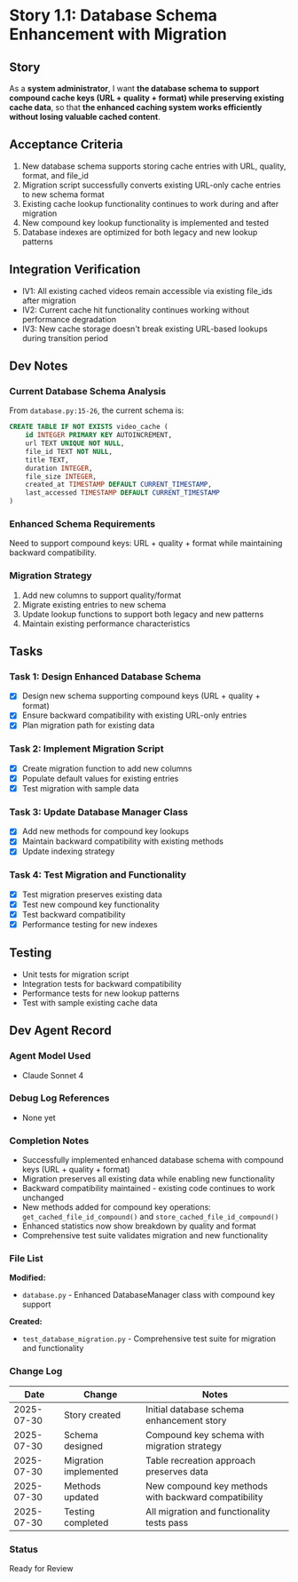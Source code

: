 # Story 1.1: Database Schema Enhancement with Migration

## Story
As a **system administrator**,
I want **the database schema to support compound cache keys (URL + quality + format) while preserving existing cache data**,
so that **the enhanced caching system works efficiently without losing valuable cached content**.

## Acceptance Criteria
1. New database schema supports storing cache entries with URL, quality, format, and file_id
2. Migration script successfully converts existing URL-only cache entries to new schema format
3. Existing cache lookup functionality continues to work during and after migration
4. New compound key lookup functionality is implemented and tested
5. Database indexes are optimized for both legacy and new lookup patterns

## Integration Verification
- IV1: All existing cached videos remain accessible via existing file_ids after migration
- IV2: Current cache hit functionality continues working without performance degradation  
- IV3: New cache storage doesn't break existing URL-based lookups during transition period

## Dev Notes

### Current Database Schema Analysis
From `database.py:15-26`, the current schema is:
```sql
CREATE TABLE IF NOT EXISTS video_cache (
    id INTEGER PRIMARY KEY AUTOINCREMENT,
    url TEXT UNIQUE NOT NULL,
    file_id TEXT NOT NULL,
    title TEXT,
    duration INTEGER,
    file_size INTEGER,
    created_at TIMESTAMP DEFAULT CURRENT_TIMESTAMP,
    last_accessed TIMESTAMP DEFAULT CURRENT_TIMESTAMP
)
```

### Enhanced Schema Requirements
Need to support compound keys: URL + quality + format while maintaining backward compatibility.

### Migration Strategy
1. Add new columns to support quality/format
2. Migrate existing entries to new schema
3. Update lookup functions to support both legacy and new patterns
4. Maintain existing performance characteristics

## Tasks

### Task 1: Design Enhanced Database Schema
- [x] Design new schema supporting compound keys (URL + quality + format)
- [x] Ensure backward compatibility with existing URL-only entries
- [x] Plan migration path for existing data

### Task 2: Implement Migration Script
- [x] Create migration function to add new columns
- [x] Populate default values for existing entries
- [x] Test migration with sample data

### Task 3: Update Database Manager Class
- [x] Add new methods for compound key lookups
- [x] Maintain backward compatibility with existing methods
- [x] Update indexing strategy

### Task 4: Test Migration and Functionality
- [x] Test migration preserves existing data
- [x] Test new compound key functionality
- [x] Test backward compatibility
- [x] Performance testing for new indexes

## Testing
- Unit tests for migration script
- Integration tests for backward compatibility
- Performance tests for new lookup patterns
- Test with sample existing cache data

## Dev Agent Record

### Agent Model Used
- Claude Sonnet 4

### Debug Log References
- None yet

### Completion Notes
- Successfully implemented enhanced database schema with compound keys (URL + quality + format)
- Migration preserves all existing data while enabling new functionality
- Backward compatibility maintained - existing code continues to work unchanged
- New methods added for compound key operations: `get_cached_file_id_compound()` and `store_cached_file_id_compound()`
- Enhanced statistics now show breakdown by quality and format
- Comprehensive test suite validates migration and new functionality

### File List
**Modified:**
- `database.py` - Enhanced DatabaseManager class with compound key support

**Created:**
- `test_database_migration.py` - Comprehensive test suite for migration and functionality

### Change Log
| Date | Change | Notes |
|------|--------|-------|
| 2025-07-30 | Story created | Initial database schema enhancement story |
| 2025-07-30 | Schema designed | Compound key schema with migration strategy |
| 2025-07-30 | Migration implemented | Table recreation approach preserves data |
| 2025-07-30 | Methods updated | New compound key methods with backward compatibility |
| 2025-07-30 | Testing completed | All migration and functionality tests pass |

### Status
Ready for Review